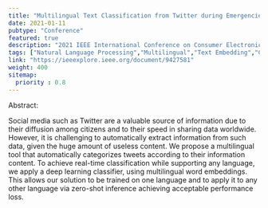 ```yaml
---
title: "Multilingual Text Classification from Twitter during Emergencies"
date: 2021-01-11
pubtype: "Conference"
featured: true
description: "2021 IEEE International Conference on Consumer Electronics (ICCE). At the conference, we demonstrated a multilingual tool that categorizes tweet content using a deep learning classifier with multilingual word embeddings. The model, initially trained in one language, efficiently adapts to multiple languages via zero-shot inference."
tags: ["Natural Language Processing","Multilingual","Text Embedding","Convolutional Neural Networks"]
link: "https://ieeexplore.ieee.org/document/9427581"
weight: 400
sitemap:
  priority : 0.8
---
```


Abstract:  

Social media such as Twitter are a valuable source of information due to their diffusion among citizens and to their speed in sharing data worldwide. However, it is challenging to automatically extract information from such data, given the huge amount of useless content. We propose a multilingual tool that automatically categorizes tweets according to their information content. To achieve real-time classification while supporting any language, we apply a deep learning classifier, using multilingual word embeddings. This allows our solution to be trained on one language and to apply it to any other language via zero-shot inference achieving acceptable performance loss.
